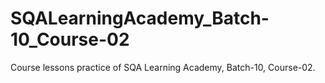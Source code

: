 # SQALearningAcademy_Batch-10_Course-02
Course lessons practice of SQA Learning Academy, Batch-10, Course-02.
